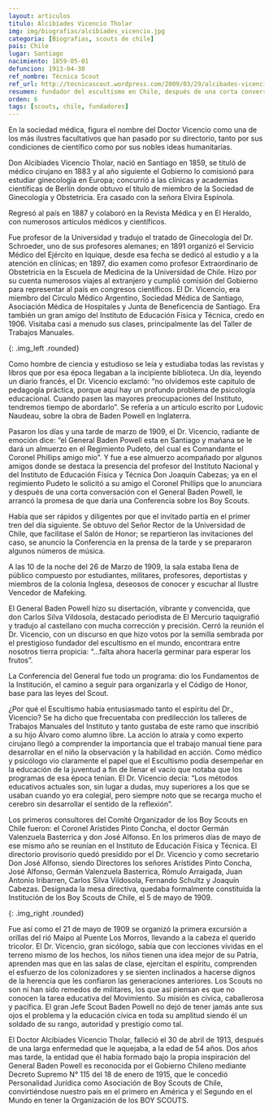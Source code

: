 ```yaml
---
layout: articulos
titulo: Alcibíades Vicencio Tholar
img: img/biografias/alcibiades_vicencio.jpg
categoria: [Biografias, scouts de chile]
pais: Chile
lugar: Santiago
nacimiento: 1859-05-01
defuncion: 1913-04-30
ref_nombre: Técnica Scout
ref_url: http://tecnicascout.wordpress.com/2009/03/29/alcibades-vicencio/
resumen: fundador del escultismo en Chile, después de una corta conversación con el General Baden Powell, le arrancó la promesa de que daría una Conferencia sobre los Boy Scouts.
orden: 6
tags: [scouts, chile, fundadores]
---
```

En la sociedad médica, figura el nombre del Doctor Vicencio como una de los más ilustres facultativos que han pasado por su directorio, tanto por sus condiciones de científico como por sus nobles ideas humanitarias.

Don Alcibíades Vicencio Tholar, nació en Santiago en 1859, se tituló de médico cirujano en 1883 y al año siguiente el Gobierno lo comisionó para estudiar ginecología en Europa; concurrió a las clínicas y academias científicas de Berlín donde obtuvo el título de miembro de la Sociedad de Ginecología y Obstetricia. Era casado con la señora Elvira Espínola.

Regresó al país en 1887 y colaboró en la Revista Médica y en El Heraldo, con numerosos artículos médicos y científicos.

Fue profesor de la Universidad y tradujo el tratado de Ginecología del Dr. Schroeder, uno de sus profesores alemanes; en 1891 organizó el Servicio Médico del Ejército en Iquique, desde esa fecha se dedicó al estudio y a la atención en clínicas; en 1897, dio examen como profesor Extraordinario de Obstetricia en la Escuela de Medicina de la Universidad de Chile. Hizo por su cuenta numerosos viajes al extranjero y cumplió comisión del Gobierno para representar al país en congresos científicos. El Dr. Vicencio, era miembro del Círculo Médico Argentino, Sociedad Médica de Santiago, Asociación Médica de Hospitales y Junta de Beneficencia de Santiago. Era también un gran amigo del Instituto de Educación Física y Técnica, credo en 1906. Visitaba casi a menudo sus clases, principalmente las del Taller de Trabajos Manuales.

<amp-img src="{{site.baseurl}}/img/biografias/alcibiades_vicencio1.jpg" width="400" height="262" alt="Primer Campamento Scout en los Morros" layout="fixed"></amp-img>
{: .img_left .rounded}

Como hombre de ciencia y estudioso se leía y estudiaba todas las revistas y libros que por esa época llegaban a la incipiente biblioteca. Un día, leyendo un diario francés, el Dr. Vicencio exclamó: “no olvidemos este capitulo de pedagogía práctica, porque aquí hay un profundo problema de psicología educacional. Cuando pasen las mayores preocupaciones del Instituto, tendremos tiempo de abordarlo”. Se refería a un artículo escrito por Ludovic Naudeau, sobre la obra de Baden Powell en Inglaterra.

Pasaron los días y una tarde de marzo de 1909, el Dr. Vicencio, radiante de emoción dice: “el General Baden Powell esta en Santiago y mañana se le dará un almuerzo en el Regimiento Pudeto, del cual es Comandante el Coronel Phillips amigo mío”. Y fue a ese almuerzo acompañado por algunos amigos donde se destaca la presencia del profesor del Instituto Nacional y del Instituto de Educación Física y Técnica Don Joaquín Cabezas; ya en el regimiento Pudeto le solicitó a su amigo el Coronel Phillips que lo anunciara y después de una corta conversación con el General Baden Powell, le arrancó la promesa de que daría una Conferencia sobre los Boy Scouts.

Había que ser rápidos y diligentes por que el invitado partía en el primer tren del día siguiente. Se obtuvo del Señor Rector de la Universidad de Chile, que facilitase el Salón de Honor; se repartieron las invitaciones del caso, se anuncio la Conferencia en la prensa de la tarde y se prepararon algunos números de música.

A las 10 de la noche del 26 de Marzo de 1909, la sala estaba llena de público compuesto por estudiantes, militares, profesores, deportistas y miembros de la colonia Inglesa, deseosos de conocer y escuchar al Ilustre Vencedor de Mafeking.

El General Baden Powell hizo su disertación, vibrante y convencida, que don Carlos Silva Vildosola, destacado periodista de El Mercurio taquigrafió y tradujo al castellano con mucha corrección y precisión. Cerró la reunión el Dr. Vicencio, con un discurso en que hizo votos por la semilla sembrada por el prestigioso fundador del escultismo en el mundo, encontrara entre nosotros tierra propicia: “…falta ahora hacerla germinar para esperar los frutos”.

La Conferencia del General fue todo un programa: dio los Fundamentos de la Institución, el camino a seguir para organizarla y el Código de Honor, base para las leyes del Scout.

¿Por qué el Escultismo había entusiasmado tanto el espíritu del Dr., Vicencio? Se ha dicho que frecuentaba con predilección los talleres de Trabajos Manuales del Instituto y tanto gustaba de este ramo que inscribió a su hijo Álvaro como alumno libre. La acción lo atraía y como experto cirujano llegó a comprender la importancia que el trabajo manual tiene para desarrollar en el niño la observación y la habilidad en acción. Como médico y psicólogo vio claramente el papel que el Escultismo podía desempeñar en la educación de la juventud a fin de llenar el vacío que notaba que los programas de esa época tenían. El Dr. Vicencio decía: “Los métodos educativos actuales son, sin lugar a dudas, muy superiores a los que se usaban cuando yo era colegial, pero siempre noto que se recarga mucho el cerebro sin desarrollar el sentido de la reflexión”.

Los primeros consultores del Comité Organizador de los Boy Scouts en Chile fueron: el Coronel Arístides Pinto Concha, el doctor Germán Valenzuela Basterrica y don José Alfonso. En los primeros días de mayo de ese mismo año se reunían en el Instituto de Educación Física y Técnica. El directorio provisorio quedó presidido por el Dr. Vicencio y como secretario Don José Alfonso, siendo Directores los señores Arístides Pinto Concha, José Alfonso, Germán Valenzuela Basterrica, Rómulo Arraigada, Juan Antonio Iribarren, Carlos Silva Vildosola, Fernando Schultz y Joaquín Cabezas. Designada la mesa directiva, quedaba formalmente constituída la Institución de los Boy Scouts de Chile, el 5 de mayo de 1909.

<amp-img src="{{site.baseurl}}/img/biografias/alcibiades_vicencio2.jpg" width="400" height="259" alt="Primer Campamento Scout en los Morros" layout="fixed"></amp-img>
{: .img_right .rounded}

Fue así como el 21 de mayo de 1909 se organizó la primera excursión a orillas del rió Maipo al Puente Los Morros, llevando a la cabeza el querido tricolor. El Dr. Vicencio, gran sicólogo, sabía que con lecciones vividas en el terreno mismo de los hechos, los niños tienen una idea mejor de su Patria, aprenden mas que en las salas de clase, ejercitan el espíritu, comprenden el esfuerzo de los colonizadores y se sienten inclinados a hacerse dignos de la herencia que les confiaron las generaciones anteriores. Los Scouts no son ni han sido remedos de militares, los que así piensan es que no conocen la tarea educativa del Movimiento. Su misión es cívica, caballerosa y pacífica. El gran Jefe Scout Baden Powell no dejó de tener jamás ante sus ojos el problema y la educación cívica en toda su amplitud siendo él un soldado de su rango, autoridad y prestigio como tal.

El Doctor Alcibíades Vicencio Tholar, falleció el 30 de abril de 1913, después de una larga enfermedad que le aquejaba, a la edad de 54 años. Dos años mas tarde, la entidad que él había formado bajo la propia inspiración del General Baden Powell es reconocida por el Gobierno Chileno mediante Decreto Supremo N° 115 del 18 de enero de 1915, que le concedió Personalidad Jurídica como Asociación de Boy Scouts de Chile, convirtiéndose nuestro país en el primero en América y el Segundo en el Mundo en tener la Organización de los BOY SCOUTS.